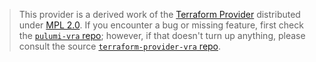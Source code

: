 > This provider is a derived work of the [Terraform Provider](https://github.com/vmware/terraform-provider-vra)
> distributed under [MPL 2.0](https://www.mozilla.org/en-US/MPL/2.0/). If you encounter a bug or missing feature,
> first check the [`pulumi-vra` repo](https://github.com/pulumiverse/pulumi-vra/issues); however, if that doesn't turn up anything,
> please consult the source [`terraform-provider-vra` repo](https://github.com/vmware/terraform-provider-vra/issues).